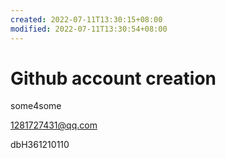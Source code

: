 ```yaml
---
created: 2022-07-11T13:30:15+08:00
modified: 2022-07-11T13:30:54+08:00
---
```


# Github account creation

some4some

1281727431@qq.com

dbH361210110
